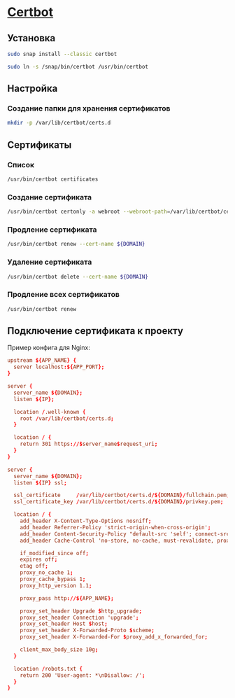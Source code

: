 # [Certbot](https://certbot.eff.org/)

## Установка

```bash
sudo snap install --classic certbot
```

```bash
sudo ln -s /snap/bin/certbot /usr/bin/certbot
```

## Настройка

### Создание папки для хранения сертификатов

```bash
mkdir -p /var/lib/certbot/certs.d
```

## Сертификаты

### Список

```bash
/usr/bin/certbot certificates
```

### Создание сертификата

```bash
/usr/bin/certbot certonly -a webroot --webroot-path=/var/lib/certbot/certs.d -d ${DOMAIN}
```

### Продление сертификата

```bash
/usr/bin/certbot renew --cert-name ${DOMAIN}
```

### Удаление сертификата

```bash
/usr/bin/certbot delete --cert-name ${DOMAIN}
```

### Продление всех сертификатов

```bash
/usr/bin/certbot renew
```

## Подключение сертификата к проекту

Пример конфига для Nginx:

```conf
upstream ${APP_NAME} {
  server localhost:${APP_PORT};
}

server {
  server_name ${DOMAIN};
  listen ${IP};

  location /.well-known {
    root /var/lib/certbot/certs.d;
  }

  location / {
    return 301 https://$server_name$request_uri;
  }
}

server {
  server_name ${DOMAIN};    
  listen ${IP} ssl;

  ssl_certificate     /var/lib/certbot/certs.d/${DOMAIN}/fullchain.pem;
  ssl_certificate_key /var/lib/certbot/certs.d/${DOMAIN}/privkey.pem;

  location / {
    add_header X-Content-Type-Options nosniff;
    add_header Referrer-Policy 'strict-origin-when-cross-origin';
    add_header Content-Security-Policy "default-src 'self'; connect-src * 'self'; frame-src * 'self'; font-src * blob: data:; img-src * blob: data:; media-src * blob: data:; script-src * 'unsafe-inline' 'unsafe-eval'; worker-src * data: blob:; style-src * 'unsafe-inline'; base-uri 'self'; form-action 'self';";
    add_header Cache-Control 'no-store, no-cache, must-revalidate, proxy-revalidate, max-age=0';

    if_modified_since off;
    expires off;
    etag off;
    proxy_no_cache 1;
    proxy_cache_bypass 1;
    proxy_http_version 1.1;

    proxy_pass http://${APP_NAME};

    proxy_set_header Upgrade $http_upgrade;
    proxy_set_header Connection 'upgrade';
    proxy_set_header Host $host;
    proxy_set_header X-Forwarded-Proto $scheme;
    proxy_set_header X-Forwarded-For $proxy_add_x_forwarded_for;

    client_max_body_size 10g;
  }

  location /robots.txt {
    return 200 'User-agent: *\nDisallow: /';
  }
}
```
